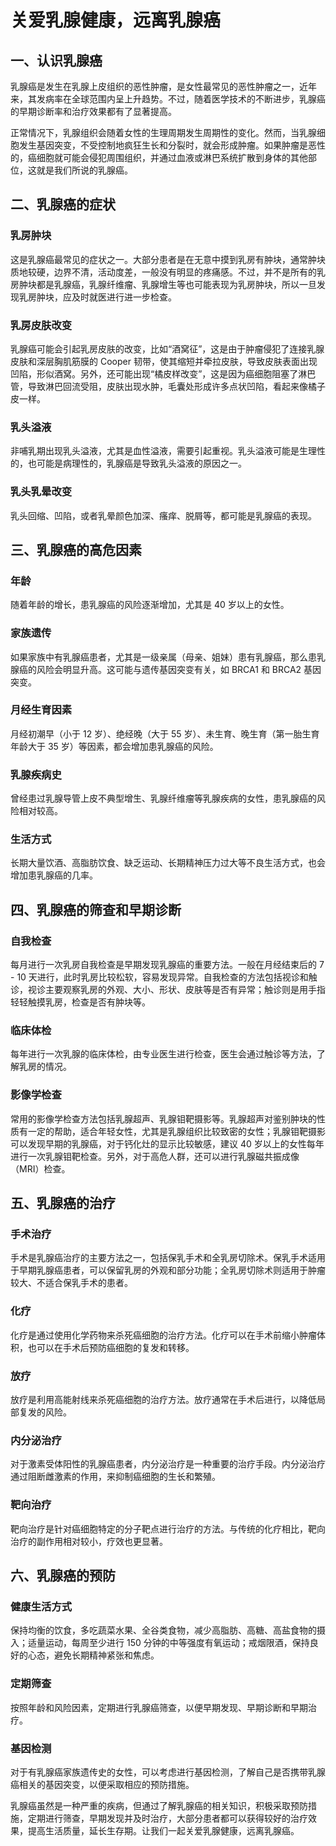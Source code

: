 # 关爱乳腺健康，远离乳腺癌

## 一、认识乳腺癌
乳腺癌是发生在乳腺上皮组织的恶性肿瘤，是女性最常见的恶性肿瘤之一，近年来，其发病率在全球范围内呈上升趋势。不过，随着医学技术的不断进步，乳腺癌的早期诊断率和治疗效果都有了显著提高。

正常情况下，乳腺组织会随着女性的生理周期发生周期性的变化。然而，当乳腺细胞发生基因突变，不受控制地疯狂生长和分裂时，就会形成肿瘤。如果肿瘤是恶性的，癌细胞就可能会侵犯周围组织，并通过血液或淋巴系统扩散到身体的其他部位，这就是我们所说的乳腺癌。

## 二、乳腺癌的症状
### 乳房肿块
这是乳腺癌最常见的症状之一。大部分患者是在无意中摸到乳房有肿块，通常肿块质地较硬，边界不清，活动度差，一般没有明显的疼痛感。不过，并不是所有的乳房肿块都是乳腺癌，乳腺纤维瘤、乳腺增生等也可能表现为乳房肿块，所以一旦发现乳房肿块，应及时就医进行进一步检查。
### 乳房皮肤改变
乳腺癌可能会引起乳房皮肤的改变，比如“酒窝征”，这是由于肿瘤侵犯了连接乳腺皮肤和深层胸肌筋膜的 Cooper 韧带，使其缩短并牵拉皮肤，导致皮肤表面出现凹陷，形似酒窝。另外，还可能出现“橘皮样改变”，这是因为癌细胞阻塞了淋巴管，导致淋巴回流受阻，皮肤出现水肿，毛囊处形成许多点状凹陷，看起来像橘子皮一样。
### 乳头溢液
非哺乳期出现乳头溢液，尤其是血性溢液，需要引起重视。乳头溢液可能是生理性的，也可能是病理性的，乳腺癌是导致乳头溢液的原因之一。
### 乳头乳晕改变
乳头回缩、凹陷，或者乳晕颜色加深、瘙痒、脱屑等，都可能是乳腺癌的表现。

## 三、乳腺癌的高危因素
### 年龄
随着年龄的增长，患乳腺癌的风险逐渐增加，尤其是 40 岁以上的女性。
### 家族遗传
如果家族中有乳腺癌患者，尤其是一级亲属（母亲、姐妹）患有乳腺癌，那么患乳腺癌的风险会明显升高。这可能与遗传基因突变有关，如 BRCA1 和 BRCA2 基因突变。
### 月经生育因素
月经初潮早（小于 12 岁）、绝经晚（大于 55 岁）、未生育、晚生育（第一胎生育年龄大于 35 岁）等因素，都会增加患乳腺癌的风险。
### 乳腺疾病史
曾经患过乳腺导管上皮不典型增生、乳腺纤维瘤等乳腺疾病的女性，患乳腺癌的风险相对较高。
### 生活方式
长期大量饮酒、高脂肪饮食、缺乏运动、长期精神压力过大等不良生活方式，也会增加患乳腺癌的几率。

## 四、乳腺癌的筛查和早期诊断
### 自我检查
每月进行一次乳房自我检查是早期发现乳腺癌的重要方法。一般在月经结束后的 7 - 10 天进行，此时乳房比较松软，容易发现异常。自我检查的方法包括视诊和触诊，视诊主要观察乳房的外观、大小、形状、皮肤等是否有异常；触诊则是用手指轻轻触摸乳房，检查是否有肿块等。
### 临床体检
每年进行一次乳腺的临床体检，由专业医生进行检查，医生会通过触诊等方法，了解乳房的情况。
### 影像学检查
常用的影像学检查方法包括乳腺超声、乳腺钼靶摄影等。乳腺超声对鉴别肿块的性质有一定的帮助，适合年轻女性，尤其是乳腺组织比较致密的女性；乳腺钼靶摄影可以发现早期的乳腺癌，对于钙化灶的显示比较敏感，建议 40 岁以上的女性每年进行一次乳腺钼靶检查。另外，对于高危人群，还可以进行乳腺磁共振成像（MRI）检查。

## 五、乳腺癌的治疗
### 手术治疗
手术是乳腺癌治疗的主要方法之一，包括保乳手术和全乳房切除术。保乳手术适用于早期乳腺癌患者，可以保留乳房的外观和部分功能；全乳房切除术则适用于肿瘤较大、不适合保乳手术的患者。
### 化疗
化疗是通过使用化学药物来杀死癌细胞的治疗方法。化疗可以在手术前缩小肿瘤体积，也可以在手术后预防癌细胞的复发和转移。
### 放疗
放疗是利用高能射线来杀死癌细胞的治疗方法。放疗通常在手术后进行，以降低局部复发的风险。
### 内分泌治疗
对于激素受体阳性的乳腺癌患者，内分泌治疗是一种重要的治疗手段。内分泌治疗通过阻断雌激素的作用，来抑制癌细胞的生长和繁殖。
### 靶向治疗
靶向治疗是针对癌细胞特定的分子靶点进行治疗的方法。与传统的化疗相比，靶向治疗的副作用相对较小，疗效也更显著。

## 六、乳腺癌的预防
### 健康生活方式
保持均衡的饮食，多吃蔬菜水果、全谷类食物，减少高脂肪、高糖、高盐食物的摄入；适量运动，每周至少进行 150 分钟的中等强度有氧运动；戒烟限酒，保持良好的心态，避免长期精神紧张和焦虑。
### 定期筛查
按照年龄和风险因素，定期进行乳腺癌筛查，以便早期发现、早期诊断和早期治疗。
### 基因检测
对于有乳腺癌家族遗传史的女性，可以考虑进行基因检测，了解自己是否携带乳腺癌相关的基因突变，以便采取相应的预防措施。

乳腺癌虽然是一种严重的疾病，但通过了解乳腺癌的相关知识，积极采取预防措施，定期进行筛查，早期发现并及时治疗，大部分患者都可以获得较好的治疗效果，提高生活质量，延长生存期。让我们一起关爱乳腺健康，远离乳腺癌。 